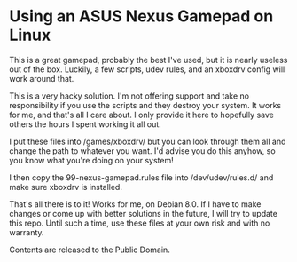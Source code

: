 # Using an ASUS Nexus Gamepad on Linux

This is a great gamepad, probably the best I've used, but it is nearly useless out of the box. Luckily, a few scripts, udev rules, and an xboxdrv config will work around that.

This is a very hacky solution. I'm not offering support and take no responsibility if you use the scripts and they destroy your system. It works for me, and that's all I care about. I only provide it here to hopefully save others the hours I spent working it all out.

I put these files into /games/xboxdrv/ but you can look through them all and change the path to whatever you want. I'd advise you do this anyhow, so you know what you're doing on your system!

I then copy the 99-nexus-gamepad.rules file into /dev/udev/rules.d/ and make sure xboxdrv is installed.

That's all there is to it! Works for me, on Debian 8.0. If I have to make changes or come up with better solutions in the future, I will try to update this repo. Until such a time, use these files at your own risk and with no warranty.

Contents are released to the Public Domain.
